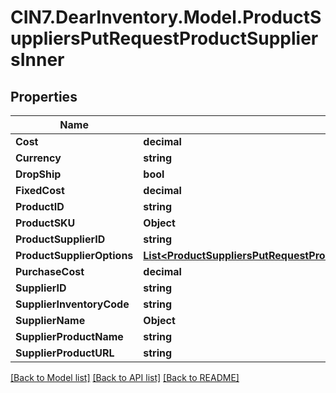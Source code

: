 # CIN7.DearInventory.Model.ProductSuppliersPutRequestProductSuppliersInner

## Properties

| Name                       | Type                                                                                                                                                                        | Description | Notes      |
| -------------------------- | --------------------------------------------------------------------------------------------------------------------------------------------------------------------------- | ----------- | ---------- |
| **Cost**                   | **decimal**                                                                                                                                                                 |             | [optional] |
| **Currency**               | **string**                                                                                                                                                                  |             | [optional] |
| **DropShip**               | **bool**                                                                                                                                                                    |             | [optional] |
| **FixedCost**              | **decimal**                                                                                                                                                                 |             | [optional] |
| **ProductID**              | **string**                                                                                                                                                                  |             | [optional] |
| **ProductSKU**             | **Object**                                                                                                                                                                  |             | [optional] |
| **ProductSupplierID**      | **string**                                                                                                                                                                  |             | [optional] |
| **ProductSupplierOptions** | [**List&lt;ProductSuppliersPutRequestProductSuppliersInnerProductSupplierOptionsInner&gt;**](ProductSuppliersPutRequestProductSuppliersInnerProductSupplierOptionsInner.md) |             | [optional] |
| **PurchaseCost**           | **decimal**                                                                                                                                                                 |             | [optional] |
| **SupplierID**             | **string**                                                                                                                                                                  |             | [optional] |
| **SupplierInventoryCode**  | **string**                                                                                                                                                                  |             | [optional] |
| **SupplierName**           | **Object**                                                                                                                                                                  |             | [optional] |
| **SupplierProductName**    | **string**                                                                                                                                                                  |             | [optional] |
| **SupplierProductURL**     | **string**                                                                                                                                                                  |             | [optional] |

[[Back to Model list]](../README.md#documentation-for-models) [[Back to API list]](../README.md#documentation-for-api-endpoints) [[Back to README]](../README.md)
